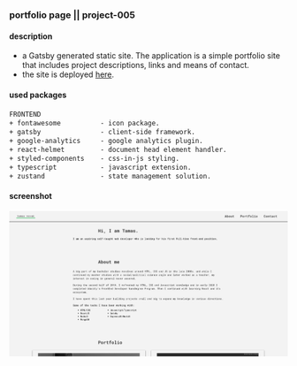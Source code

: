 ### portfolio page || project-005
#### description
+ a Gatsby generated static site. The application is a simple portfolio site that includes project descriptions, links and means of contact.
+ the site is deployed [here](https://tamasnovak.net/?utm_source=github).

#### used packages
```
FRONTEND
+ fontawesome          - icon package.
+ gatsby               - client-side framework.
+ google-analytics     - google analytics plugin.
+ react-helmet         - document head element handler.
+ styled-components    - css-in-js styling.
+ typescript           - javascript extension.
+ zustand              - state management solution.
```

#### screenshot
![Screenshot](screenshot.png)